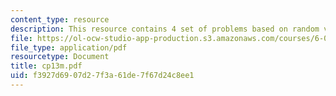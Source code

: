 ```yaml
---
content_type: resource
description: This resource contains 4 set of problems based on random variables.
file: https://ol-ocw-studio-app-production.s3.amazonaws.com/courses/6-042j-mathematics-for-computer-science-fall-2005/f3927d6907d27f3a61de7f67d24c8ee1_cp13m.pdf
file_type: application/pdf
resourcetype: Document
title: cp13m.pdf
uid: f3927d69-07d2-7f3a-61de-7f67d24c8ee1
---
```

